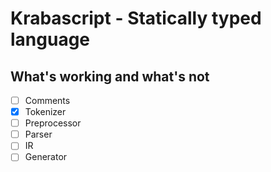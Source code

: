 # Krabascript - Statically typed language

## What's working and what's not

- [ ] Comments
- [x] Tokenizer
- [ ] Preprocessor
- [ ] Parser
- [ ] IR
- [ ] Generator